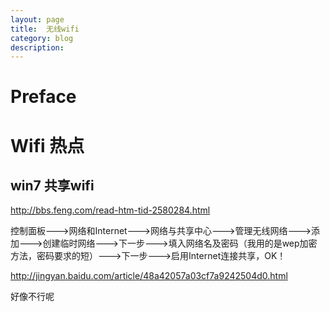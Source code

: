 ```yaml
---
layout: page
title:	无线wifi
category: blog
description: 
---
```

# Preface

# Wifi 热点

## win7 共享wifi
http://bbs.feng.com/read-htm-tid-2580284.html


控制面板---&gt;网络和Internet---&gt;网络与共享中心---&gt;管理无线网络---&gt;添加---&gt;创建临时网络---&gt;下一步---&gt;填入网络名及密码（我用的是wep加密方法，密码要求的短）---&gt;下一步---&gt;启用Internet连接共享，OK！

http://jingyan.baidu.com/article/48a42057a03cf7a9242504d0.html

好像不行呢
